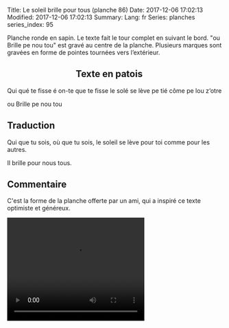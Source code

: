 Title: Le soleil brille pour tous (planche 86)
Date: 2017-12-06 17:02:13
Modified: 2017-12-06 17:02:13
Summary: 
Lang: fr
Series: planches
series_index: 95

Planche ronde en sapin. Le texte fait le tour complet en suivant le bord. "ou Brille  pe  nou  tou"  est gravé au centre de la planche. Plusieurs marques sont gravées en forme de pointes tournées vers l’extérieur.

<figure class="image-block" style="float: left;">
  <img alt="" src="{static}/images/planche_86.png">
  <figcaption style="max-width: 530px"></figcaption>
</figure>

<figure class="image-block" style="float: left;">
  <img alt="" src="{static}/images/planche_86_bas.png">
  <figcaption style="max-width: 530px"></figcaption>
</figure>

## Texte en patois
Qui qué te fisse é on-te que te fisse le solé se lève pe tié  côme  pe  lou  z‘otre

ou Brille  pe  nou  tou

## Traduction
Qui que tu sois, où que tu sois, le soleil se lève pour toi comme pour les autres.

Il brille pour nous tous.

## Commentaire
C'est la forme de la planche offerte par un ami, qui a inspiré ce texte optimiste et généreux.


<video width="320" height="240" controls>
  <source src="https://d1njpgd0ygatdn.cloudfront.net/video_86.mp4" type="video/mp4">
</video>
